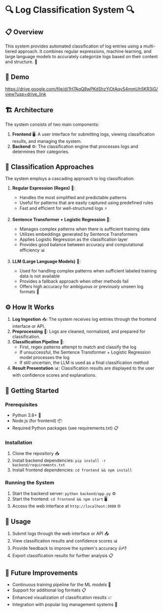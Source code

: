 # 🔍 Log Classification System 🔍

## 📋 Overview

This system provides automated classification of log entries using a multi-tiered approach. It combines regular expressions, machine learning, and large language models to accurately categorize logs based on their content and structure. 🤖

## 🎥 Demo

https://drive.google.com/file/d/1H7AqQ8wPKdShzYiOtAqvS4mmUh5KR3iG/view?usp=drive_link

## 🏗️ Architecture

The system consists of two main components:

1. **Frontend** 🖥️: A user interface for submitting logs, viewing classification results, and managing the system.
2. **Backend** ⚙️: The classification engine that processes logs and determines their categories.

## 🧠 Classification Approaches

The system employs a cascading approach to log classification:

1. **Regular Expression (Regex)** 📝:

   - Handles the most simplified and predictable patterns
   - Useful for patterns that are easily captured using predefined rules
   - Fast and efficient for well-structured logs ⚡

2. **Sentence Transformer + Logistic Regression** 🔄:

   - Manages complex patterns when there is sufficient training data
   - Utilizes embeddings generated by Sentence Transformers
   - Applies Logistic Regression as the classification layer
   - Provides good balance between accuracy and computational efficiency 📊

3. **LLM (Large Language Models)** 🧠:
   - Used for handling complex patterns when sufficient labeled training data is not available
   - Provides a fallback approach when other methods fail
   - Offers high accuracy for ambiguous or previously unseen log formats 🎯

## ⚙️ How It Works

1. **Log Ingestion** 📥: The system receives log entries through the frontend interface or API.
2. **Preprocessing** 🧹: Logs are cleaned, normalized, and prepared for classification.
3. **Classification Pipeline** 🔄:
   - First, regex patterns attempt to match and classify the log
   - If unsuccessful, the Sentence Transformer + Logistic Regression model processes the log
   - If still uncertain, the LLM is used as a final classification method
4. **Result Presentation** 📊: Classification results are displayed to the user with confidence scores and explanations.

## 🚀 Getting Started

### Prerequisites

- Python 3.8+ 🐍
- Node.js (for frontend) 📦
- Required Python packages (see requirements.txt) 📋

### Installation

1. Clone the repository 📥
2. Install backend dependencies: `pip install -r backend/requirements.txt`
3. Install frontend dependencies: `cd frontend && npm install`

### Running the System

1. Start the backend server: `python backend/app.py` ⚙️
2. Start the frontend: `cd frontend && npm start` 🖥️
3. Access the web interface at `http://localhost:3000` 🌐

## 📝 Usage

1. Submit logs through the web interface or API 📤
2. View classification results and confidence scores 📊
3. Provide feedback to improve the system's accuracy 👍👎
4. Export classification results for further analysis 📋

## 🔮 Future Improvements

- Continuous training pipeline for the ML models 🔄
- Support for additional log formats 📋
- Enhanced visualization of classification results 📈
- Integration with popular log management systems 🔌
